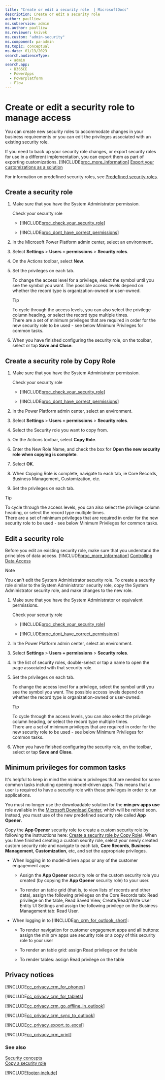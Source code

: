 ```yaml
---
title: "Create or edit a security role  | MicrosoftDocs"
description: Create or edit a security role
author: paulliew
ms.subservice: admin
ms.author: paulliew
ms.reviewer: kvivek
ms.custom: "admin-security"
ms.component: pa-admin
ms.topic: conceptual
ms.date: 01/13/2023
search.audienceType: 
  - admin
search.app:
  - D365CE
  - PowerApps
  - Powerplatform
  - Flow
---
```

# Create or edit a security role to manage access 

You can create new security roles to accommodate changes in your business requirements or you can edit the privileges associated with an existing security role.
  
 If you need to back up your security role changes, or export security roles for use in a different implementation, you can export them as part of exporting customizations. [!INCLUDE[proc_more_information](../includes/proc-more-information.md)] [Export your customizations as a solution](/powerapps/maker/common-data-service/use-solutions-for-your-customizations)  

For information on predefined security roles, see [Predefined security roles](database-security.md#predefined-security-roles).
  
## Create a security role  
  
1. Make sure that you have the System Administrator permission.
  
    Check your security role  
  
   - [!INCLUDE[proc_check_your_security_role](../includes/proc-check-your-security-role.md)]  
  
   - [!INCLUDE[proc_dont_have_correct_permissions](../includes/proc-dont-have-correct-permissions.md)]  
  
2. In the Microsoft Power Platform admin center, select an environment. 

3. Select **Settings** > **Users + permissions** > **Security roles**.  
   
4. On the Actions toolbar, select **New**.  
  
5. Set the privileges on each tab.  
  
    To change the access level for a privilege, select the symbol until you see the symbol you want. The possible access levels depend on whether the record type is organization-owned or user-owned.  
  
   > [!TIP]
   >  To cycle through the access levels, you can also select the privilege column heading, or select the record type multiple times.  
   >  There are a set of minimum privileges that are required in order for the new security role to be used - see below Minimum Privileges for common tasks.
  
6. When you have finished configuring the security role, on the toolbar, select or tap **Save and Close**.  
  
## Create a security role by Copy Role

1. Make sure that you have the System Administrator permission.
  
    Check your security role  
  
   - [!INCLUDE[proc_check_your_security_role](../includes/proc-check-your-security-role.md)]  
  
   - [!INCLUDE[proc_dont_have_correct_permissions](../includes/proc-dont-have-correct-permissions.md)]  
  
2. In the Power Platform admin center, select an environment. 

3. Select **Settings** > **Users + permissions** > **Security roles**.  
  
4. Select the Security role you want to copy from.

5. On the Actions toolbar, select **Copy Role**.  

6. Enter the New Role Name, and check the box for **Open the new security role when copying is complete**.

7. Select **OK**.
  
8. When Copying Role is complete, navigate to each tab, ie Core Records, Business Management, Customization, etc.

9. Set the privileges on each tab.

> [!TIP]
>  To cycle through the access levels, you can also select the privilege column heading, or select the record type multiple times.  
>  There are a set of minimum privileges that are required in order for the new security role to be used - see below Minimum Privileges for common tasks.

## Edit a security role  
 Before you edit an existing security role, make sure that you understand the principles of data access. [!INCLUDE[proc_more_information](../includes/proc-more-information.md)] [Controlling Data Access](../admin/security-roles-privileges.md)  
  
> [!NOTE]
> You can't edit the System Administrator security role. To create a security role similar to the System Administrator security role, copy the System Administrator security role, and make changes to the new role.  
  
1. Make sure that you have the System Administrator or equivalent permissions.
  
    Check your security role  
  
   - [!INCLUDE[proc_check_your_security_role](../includes/proc-check-your-security-role.md)]  
  
   - [!INCLUDE[proc_dont_have_correct_permissions](../includes/proc-dont-have-correct-permissions.md)]  
  
2. In the Power Platform admin center, select an environment. 

3. Select **Settings** > **Users + permissions** > **Security roles**.  
  
4. In the list of security roles, double-select or tap a name to open the page associated with that security role.  
  
5. Set the privileges on each tab.  
  
    To change the access level for a privilege, select the symbol until you see the symbol you want. The possible access levels depend on whether the record type is organization-owned or user-owned.  
  
   > [!TIP]
   >  To cycle through the access levels, you can also select the privilege column heading, or select the record type multiple times.  
   >  There are a set of minimum privileges that are required in order for the new security role to be used - see below Minimum Privileges for common tasks. 
    
6. When you have finished configuring the security role, on the toolbar, select or tap **Save and Close**.  
  
## Minimum privileges for common tasks  

It's helpful to keep in mind the minimum privileges that are needed for some common tasks including opening model-driven apps. This means that a user is required to have a security role with these privileges in order to run applications.
 
You must no longer use the downloadable solution for the **min prv apps use** role available in the [Microsoft Download Center](https://go.microsoft.com/fwlink/?linkid=2221577), which will be retired soon. Instead, you must use of the new predefined security role called **App Opener**.
 
Copy the **App Opener** security role to create a custom security role by following the instructions here: [Create a security role by Copy Role](#create-a-security-role-by-copy-role)). When you have finished creating a custom seurity role, select your newly created custom security role and navigate to each tab, **Core Records**, **Business Management**, **Customization**, etc, and set the appropriate privileges. 
  
- When logging in to model-driven apps or any of the customer engagement apps:  
  
  -   Assign the **App Opener** security role or the custom security role you created (by copying the **App Opener** security role) to your user.
  
  -   To render an table grid (that is, to view lists of records and other data), assign the following privileges on the Core Records tab: Read privilege on the table, Read Saved View, Create/Read/Write User Entity UI Settings
      and assign the following privilege on the Business Management tab: Read User.   

- When logging in to [!INCLUDE[pn_crm_for_outlook_short](../includes/pn-crm-for-outlook-short.md)]:

   - To render navigation for customer engagement apps and all buttons: assign the min prv apps use security role or a copy of this security role to your user   
  
  - To render an table grid: assign Read privilege on the table  
  
  - To render tables: assign Read privilege on the table  
  
## Privacy notices  
[!INCLUDE[cc_privacy_crm_for_phones](../includes/cc-privacy-crm-for-phones.md)]
  
[!INCLUDE[cc_privacy_crm_for_tablets](../includes/cc-privacy-crm-for-tablets.md)]
  
[!INCLUDE[cc_privacy_crm_go_offline_in_outlook](../includes/cc-privacy-crm-go-offline-in-outlook.md)]
  
[!INCLUDE[cc_privacy_crm_sync_to_outlook](../includes/cc-privacy-crm-sync-to-outlook.md)]
  
 [!INCLUDE[cc_privacy_export_to_excel](../includes/cc-privacy-export-to-excel.md)]
  
 [!INCLUDE[cc_privacy_crm_print](../includes/cc-privacy-crm-print.md)]
  
### See also  
 [Security concepts](../admin/wp-security-cds.md)   
 [Copy a security role](../admin/copy-security-role.md)


[!INCLUDE[footer-include](../includes/footer-banner.md)]
